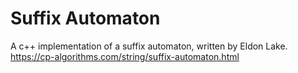 # Suffix Automaton
A c++ implementation of a suffix automaton, written by Eldon Lake.
https://cp-algorithms.com/string/suffix-automaton.html
